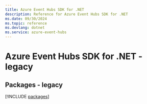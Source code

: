```yaml
---
title: Azure Event Hubs SDK for .NET
description: Reference for Azure Event Hubs SDK for .NET
ms.date: 09/30/2024
ms.topic: reference
ms.devlang: dotnet
ms.service: azure-event-hubs
---
```

# Azure Event Hubs SDK for .NET - legacy
## Packages - legacy
[!INCLUDE [packages](event-hubs-index.md)]